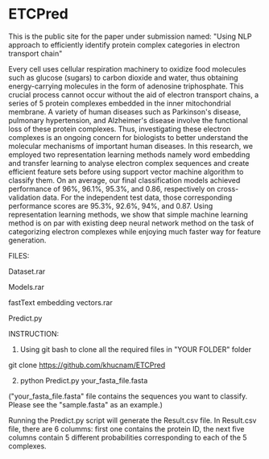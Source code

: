 # ETCPred
This is the public site for the paper under submission named: "Using NLP approach to efficiently identify protein complex categories in electron transport chain"

 
Every cell uses cellular respiration machinery to oxidize food molecules such as glucose (sugars) to carbon dioxide and water, thus obtaining energy-carrying molecules in the form of adenosine triphosphate. This crucial process cannot occur without the aid of electron transport chains, a series of 5 protein complexes embedded in the inner mitochondrial membrane. A variety of human diseases such as Parkinson's disease, pulmonary hypertension, and Alzheimer's disease involve the functional loss of these protein complexes. Thus, investigating these electron complexes is an ongoing concern for biologists to better understand the molecular mechanisms of important human diseases. In this research, we employed two representation learning methods namely word embedding and transfer learning to analyse electron complex sequences and create efficient feature sets before using support vector machine algorithm to classify them. On an average, our final classification models achieved performance of 96%, 96.1%, 95.3%, and 0.86, respectively on cross-validation data. For the independent test data, those corresponding performance scores are 95.3%, 92.6%, 94%, and 0.87. Using representation learning methods, we show that simple machine learning method is on par with existing deep neural network method on the task of categorizing electron complexes while enjoying much faster way for feature generation. 

FILES:

Dataset.rar

Models.rar

fastText embedding vectors.rar

Predict.py


INSTRUCTION: 

1. Using git bash to clone all the required files in "YOUR FOLDER" folder

git clone https://github.com/khucnam/ETCPred

2. python Predict.py your_fasta_file.fasta

("your_fasta_file.fasta" file contains the sequences you want to classify. Please see the "sample.fasta" as an example.)

Running the Predict.py script will generate the Result.csv file. In Result.csv file, there are 6 columms: first one contains the protein ID, the next five columns contain 5 different probabilities corresponding to each of the 5 complexes.  


